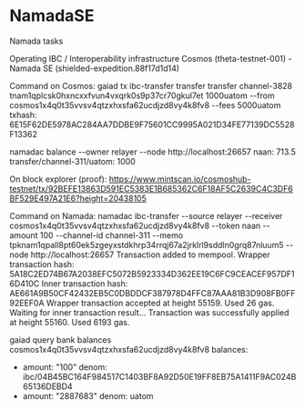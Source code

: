 # NamadaSE
Namada tasks

Operating IBC / Interoperability infrastructure
Cosmos (theta-testnet-001) - Namada SE (shielded-expedition.88f17d1d14) 

Command on Cosmos:
gaiad tx ibc-transfer transfer transfer channel-3828 tnam1qplcsk0hxncxxfvun4vxqrk0s9p37cr70gkul7et 1000uatom --from cosmos1x4q0t35vvsv4qtzxhxsfa62ucdjzd8vy4k8fv8 --fees 5000uatom
txhash: 6E15F62DE5978AC284AA7DDBE9F75601CC9995A021D34FE77139DC5528F13362

namadac balance --owner  relayer --node http://localhost:26657
naan: 713.5
transfer/channel-311/uatom: 1000

On block explorer (proof):
https://www.mintscan.io/cosmoshub-testnet/tx/92BEFE13863D591EC5383E1B685362C6F18AF5C2639C4C3DF6BF529E497A21E6?height=20438105 

Command on Namada:
namadac ibc-transfer --source relayer --receiver cosmos1x4q0t35vvsv4qtzxhxsfa62ucdjzd8vy4k8fv8 --token naan  --amount 100 --channel-id channel-311  --memo tpknam1qpall8pt60ek5zgeyxstdkhrp34rrqj67a2jrklrl9sddln0grq87nluum5 --node http://localhost:26657
Transaction added to mempool.
Wrapper transaction hash: 5A18C2ED74B67A2038EFC5072B5923334D362EE19C6FC9CEACEF957DF16D410C
Inner transaction hash: AE661A9B50CF42432EB5C0DBDDCF387978D4FFC87AAA81B3D908FB0FF92EEF0A
Wrapper transaction accepted at height 55159. Used 26 gas.
Waiting for inner transaction result...
Transaction was successfully applied at height 55160. Used 6193 gas.

gaiad query bank balances  cosmos1x4q0t35vvsv4qtzxhxsfa62ucdjzd8vy4k8fv8
balances:
- amount: "100"
  denom: ibc/04B45BC164F984517C1403BF8A92D50E19FF8EB75A1411F9AC024B65136DEBD4
- amount: "2887683"
  denom: uatom



